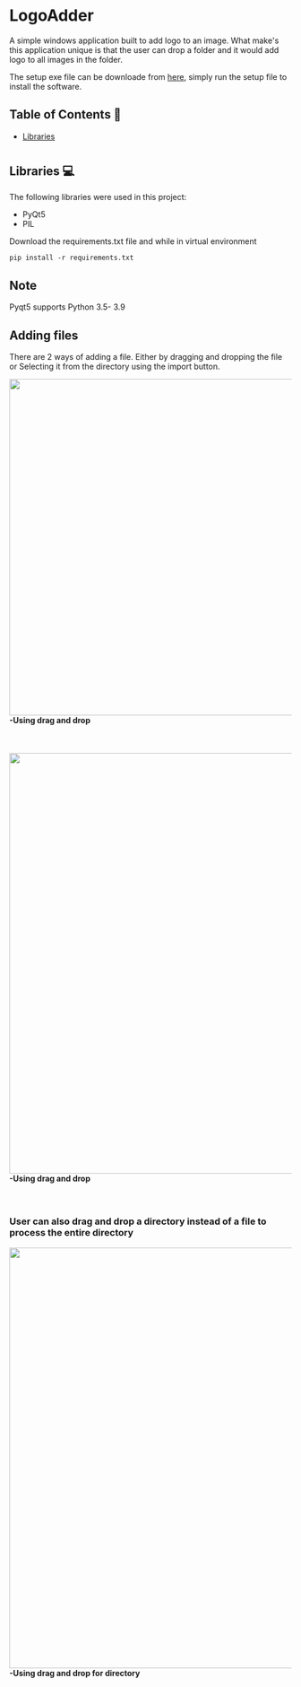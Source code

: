 #  LogoAdder

A simple windows application built to add logo to an image. What make's this application unique is that the user can drop a folder and it would add logo to all images in the folder.

 The setup exe file can be downloade from [here](https://drive.google.com/file/d/1ruk_XsDJcKzAXf4dsd1MHLYzYMK7UAZL/view?usp=sharing), simply run the setup file to install the software.

## Table of Contents 📘
* [Libraries](#libraries)

# <a name="libraries"></a>
## Libraries 💻
The following libraries were used in this project:
* PyQt5
* PIL

Download the requirements.txt file and while in virtual environment
```
pip install -r requirements.txt
```
## Note
Pyqt5 supports Python 3.5- 3.9

## Adding files
There are 2 ways of adding a file. Either by dragging and dropping the file or Selecting it from the directory using the import button.
<br>
<p>
 <img align= left width= 600 src="https://github.com/abubakar20-02/LogoAdder-GUI-interface/blob/master/gif/Import%20images.gif">
  <h4>-Using drag and drop</h4>
  <br clear="left"/>
</p>

<p>
 <img align= right width= 750 src="https://github.com/abubakar20-02/LogoAdder-GUI-interface/blob/master/gif/DragAndDropLogo.gif">
 <h4>-Using drag and drop</h4>
 <br clear="left"/>
</p>

<p>
  <h3>User can also drag and drop a directory instead of a file to process the entire directory</h3>
  <img align = left width = 750 src="https://github.com/abubakar20-02/LogoAdder-GUI-interface/blob/master/gif/DragAndDropFile.gif">
  <h4>-Using drag and drop for directory</h4>
  <br clear="left"/>
</p>

